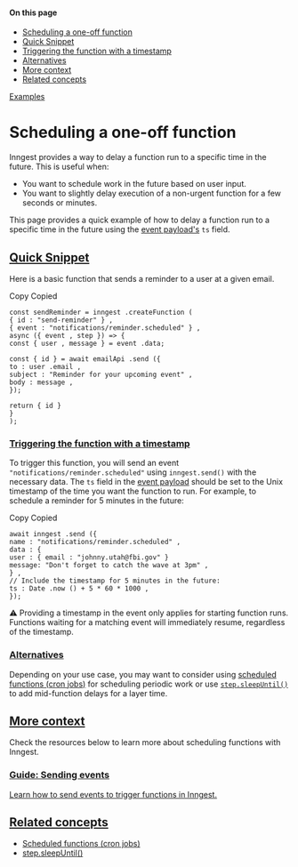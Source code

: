#### On this page

- [Scheduling a one-off function](\docs\examples\scheduling-one-off-function#scheduling-a-one-off-function)
- [Quick Snippet](\docs\examples\scheduling-one-off-function#quick-snippet)
- [Triggering the function with a timestamp](\docs\examples\scheduling-one-off-function#triggering-the-function-with-a-timestamp)
- [Alternatives](\docs\examples\scheduling-one-off-function#alternatives)
- [More context](\docs\examples\scheduling-one-off-function#more-context)
- [Related concepts](\docs\examples\scheduling-one-off-function#related-concepts)

[Examples](\docs\examples)

# Scheduling a one-off function

Inngest provides a way to delay a function run to a specific time in the future. This is useful when:

- You want to schedule work in the future based on user input.
- You want to slightly delay execution of a non-urgent function for a few seconds or minutes.

This page provides a quick example of how to delay a function run to a specific time in the future using the [event payload's](\docs\events#event-payload-format) `ts` field.

## [Quick Snippet](\docs\examples\scheduling-one-off-function#quick-snippet)

Here is a basic function that sends a reminder to a user at a given email.

Copy Copied

```
const sendReminder = inngest .createFunction (
{ id : "send-reminder" } ,
{ event : "notifications/reminder.scheduled" } ,
async ({ event , step }) => {
const { user , message } = event .data;

const { id } = await emailApi .send ({
to : user .email ,
subject : "Reminder for your upcoming event" ,
body : message ,
});

return { id }
}
);
```

### [Triggering the function with a timestamp](\docs\examples\scheduling-one-off-function#triggering-the-function-with-a-timestamp)

To trigger this function, you will send an event `"notifications/reminder.scheduled"` using `inngest.send()` with the necessary data. The `ts` field in the [event payload](\docs\events#event-payload-format) should be set to the Unix timestamp of the time you want the function to run. For example, to schedule a reminder for 5 minutes in the future:

Copy Copied

```
await inngest .send ({
name : "notifications/reminder.scheduled" ,
data : {
user : { email : "johnny.utah@fbi.gov" }
message: "Don't forget to catch the wave at 3pm" ,
} ,
// Include the timestamp for 5 minutes in the future:
ts : Date .now () + 5 * 60 * 1000 ,
});
```

⚠️ Providing a timestamp in the event only applies for starting function runs. Functions waiting for a matching event will immediately resume, regardless of the timestamp.

### [Alternatives](\docs\examples\scheduling-one-off-function#alternatives)

Depending on your use case, you may want to consider using [scheduled functions (cron jobs)](\docs\guides\scheduled-functions) for scheduling periodic work or use [`step.sleepUntil()`](\docs\reference\functions\step-sleep-until) to add mid-function delays for a layer time.

## [More context](\docs\examples\scheduling-one-off-function#more-context)

Check the resources below to learn more about scheduling functions with Inngest.

### [Guide: Sending events](\docs\events)

[Learn how to send events to trigger functions in Inngest.](\docs\events)

## [Related concepts](\docs\examples\scheduling-one-off-function#related-concepts)

- [Scheduled functions (cron jobs)](\docs\guides\scheduled-functions)
- [step.sleepUntil()](\docs\reference\functions\step-sleep-until)